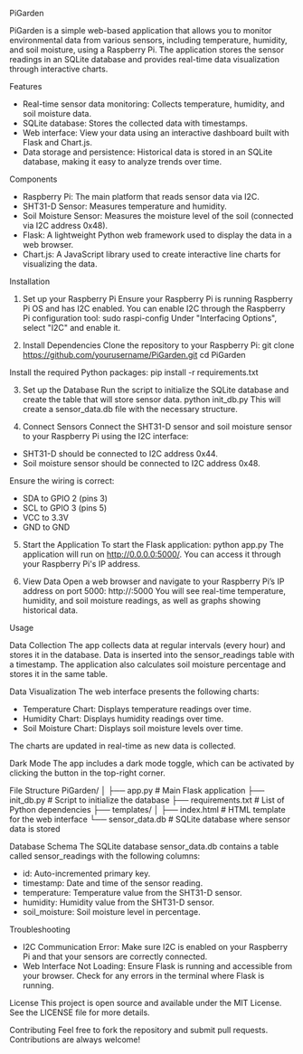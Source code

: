 PiGarden

PiGarden is a simple web-based application that allows you to monitor environmental data from various sensors, including temperature, humidity, and soil moisture, using a Raspberry Pi. The application stores the sensor readings in an SQLite database and provides real-time data visualization through interactive charts.

Features
- Real-time sensor data monitoring: Collects temperature, humidity, and soil moisture data.
- SQLite database: Stores the collected data with timestamps.
- Web interface: View your data using an interactive dashboard built with Flask and Chart.js.
- Data storage and persistence: Historical data is stored in an SQLite database, making it easy to analyze trends over time.

Components
- Raspberry Pi: The main platform that reads sensor data via I2C.
- SHT31-D Sensor: Measures temperature and humidity.
- Soil Moisture Sensor: Measures the moisture level of the soil (connected via I2C address 0x48).
- Flask: A lightweight Python web framework used to display the data in a web browser.
- Chart.js: A JavaScript library used to create interactive line charts for visualizing the data.

Installation

1. Set up your Raspberry Pi
Ensure your Raspberry Pi is running Raspberry Pi OS and has I2C enabled. You can enable I2C through the Raspberry Pi configuration tool:
sudo raspi-config
Under "Interfacing Options", select "I2C" and enable it.

2. Install Dependencies
Clone the repository to your Raspberry Pi:
git clone https://github.com/yourusername/PiGarden.git
cd PiGarden

Install the required Python packages:
pip install -r requirements.txt

3. Set up the Database
Run the script to initialize the SQLite database and create the table that will store sensor data.
python init_db.py
This will create a sensor_data.db file with the necessary structure.

4. Connect Sensors
Connect the SHT31-D sensor and soil moisture sensor to your Raspberry Pi using the I2C interface:
- SHT31-D should be connected to I2C address 0x44.
- Soil moisture sensor should be connected to I2C address 0x48.

Ensure the wiring is correct:
- SDA to GPIO 2 (pins 3)
- SCL to GPIO 3 (pins 5)
- VCC to 3.3V
- GND to GND

5. Start the Application
To start the Flask application:
python app.py
The application will run on http://0.0.0.0:5000/. You can access it through your Raspberry Pi's IP address.

6. View Data
Open a web browser and navigate to your Raspberry Pi’s IP address on port 5000:
http://<your-pi-ip>:5000
You will see real-time temperature, humidity, and soil moisture readings, as well as graphs showing historical data.

Usage

Data Collection
The app collects data at regular intervals (every hour) and stores it in the database. Data is inserted into the sensor_readings table with a timestamp. The application also calculates soil moisture percentage and stores it in the same table.

Data Visualization
The web interface presents the following charts:
- Temperature Chart: Displays temperature readings over time.
- Humidity Chart: Displays humidity readings over time.
- Soil Moisture Chart: Displays soil moisture levels over time.

The charts are updated in real-time as new data is collected.

Dark Mode
The app includes a dark mode toggle, which can be activated by clicking the button in the top-right corner.

File Structure
PiGarden/
│
├── app.py            # Main Flask application
├── init_db.py        # Script to initialize the database
├── requirements.txt  # List of Python dependencies
├── templates/
│   ├── index.html    # HTML template for the web interface
└── sensor_data.db    # SQLite database where sensor data is stored

Database Schema
The SQLite database sensor_data.db contains a table called sensor_readings with the following columns:
- id: Auto-incremented primary key.
- timestamp: Date and time of the sensor reading.
- temperature: Temperature value from the SHT31-D sensor.
- humidity: Humidity value from the SHT31-D sensor.
- soil_moisture: Soil moisture level in percentage.

Troubleshooting
- I2C Communication Error: Make sure I2C is enabled on your Raspberry Pi and that your sensors are correctly connected.
- Web Interface Not Loading: Ensure Flask is running and accessible from your browser. Check for any errors in the terminal where Flask is running.

License
This project is open source and available under the MIT License. See the LICENSE file for more details.

Contributing
Feel free to fork the repository and submit pull requests. Contributions are always welcome!


